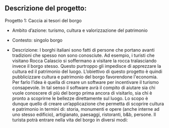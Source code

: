 ## Descrizione del progetto:
Progetto 1: Caccia ai tesori del borgo

* Ambito d’azione: turismo, cultura e valorizzazione del patrimonio

* Contesto: singolo borgo

* Descrizione: I borghi italiani sono fatti di persone che portano avanti tradizioni che spesso
non sono conosciute. Ad esempio, i turisti che visitano Rocca Calascio si soffermano a
visitare la rocca tralasciando invece il borgo stesso. Questo purtroppo gli impedisce di
apprezzare la cultura ed il patrimonio del luogo. L’obiettivo di questo progetto è quindi
pubblicizzare cultura e patrimonio del borgo favorendone l'economia. Per farlo l’idea è
quella di creare un software per incentivare il turismo consapevole. In tal senso il software
avrà il compito di aiutare sia chi vuole conoscere di più del borgo prima ancora di visitarlo,
sia chi è pronto a scoprirne le bellezze direttamente sul luogo. Lo scopo è dunque quello di
creare un’applicazione che permetta di scoprire cultura e patrimonio in termini di: storia,
monumenti e opere (anche interne ad uno stesso edificio), artigianato, paesaggi, ristoranti,
b&b, persone. Il turista potrà entrare nella vita del borgo in diversi modi:

